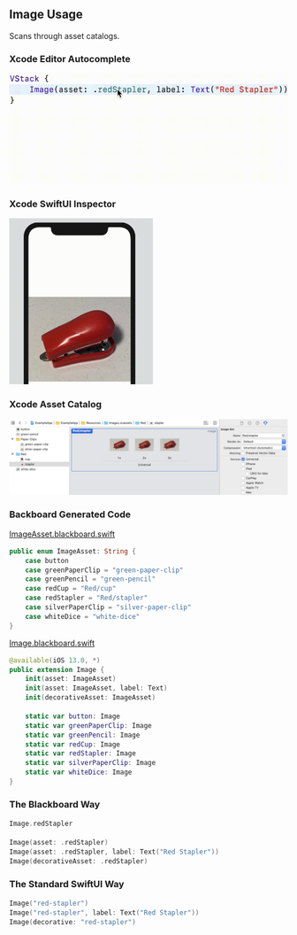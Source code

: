 ## Image Usage

Scans through asset catalogs.

### Xcode Editor Autocomplete

<img src="Images/AutocompleteImage.gif" height="200" alt="Autocomplete Image" />

### Xcode SwiftUI Inspector

<img src="Images/InspectImage.gif" height="300" alt="Inspect Image" />

### Xcode Asset Catalog

![Asset Image Red Stapler](Images/AssetImageRedStapler.png)

### Backboard Generated Code

[ImageAsset.blackboard.swift](/ExampleApp/Source/Generated/ImageAsset.blackboard.swift#L9)

```swift
public enum ImageAsset: String {
    case button
    case greenPaperClip = "green-paper-clip"
    case greenPencil = "green-pencil"
    case redCup = "Red/cup"
    case redStapler = "Red/stapler"
    case silverPaperClip = "silver-paper-clip"
    case whiteDice = "white-dice"
}
```

[Image.blackboard.swift](/ExampleApp/Source/Generated/Image.blackboard.swift#L14)

```swift
@available(iOS 13.0, *)
public extension Image {
    init(asset: ImageAsset)
    init(asset: ImageAsset, label: Text)
    init(decorativeAsset: ImageAsset)
    
    static var button: Image
    static var greenPaperClip: Image
    static var greenPencil: Image
    static var redCup: Image
    static var redStapler: Image
    static var silverPaperClip: Image
    static var whiteDice: Image
}
```

### The Blackboard Way

```swift
Image.redStapler

Image(asset: .redStapler)
Image(asset: .redStapler, label: Text("Red Stapler"))
Image(decorativeAsset: .redStapler)
```

### The Standard SwiftUI Way

```swift
Image("red-stapler")
Image("red-stapler", label: Text("Red Stapler"))
Image(decorative: "red-stapler")
```
